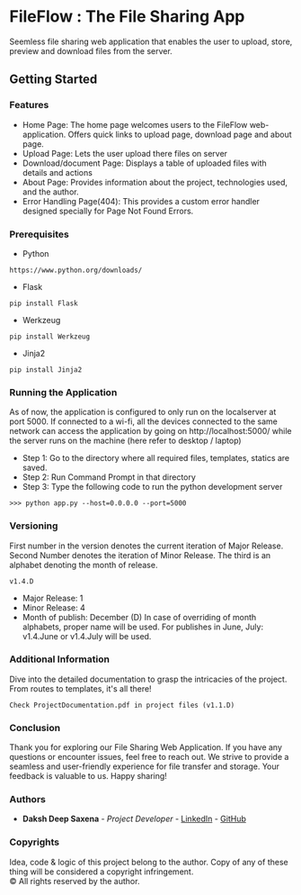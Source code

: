 # FileFlow : The File Sharing App
Seemless file sharing web application that enables the user to upload, store, preview and download files from the server.
## Getting Started
### Features
- Home Page: The home page welcomes users to the FileFlow web-application. Offers quick links to upload page, download page and about page.
- Upload Page: Lets the user upload there files on server
- Download/document Page: Displays a table of uploaded files with details and actions
- About Page: Provides information about the project, technologies used, and the author.
- Error Handling Page(404): This provides a custom error handler designed specially for Page Not Found Errors.
### Prerequisites
- Python
```
https://www.python.org/downloads/
```
- Flask
```
pip install Flask
```
- Werkzeug
```
pip install Werkzeug
```
- Jinja2
```
pip install Jinja2
```
### Running the Application
As of now, the application is configured to only run on the localserver at port 5000. If 
connected to a wi-fi, all the devices connected to the same network can access the 
application by going on http://localhost:5000/ while the server runs on the machine 
(here refer to desktop / laptop)
- Step 1: Go to the directory where all required files, templates, statics are saved.
- Step 2: Run Command Prompt in that directory
- Step 3: Type the following code to run the python development server
```
>>> python app.py --host=0.0.0.0 --port=5000
```
### Versioning
First number in the version denotes the current iteration of Major Release. Second 
Number denotes the iteration of Minor Release. The third is an alphabet denoting the 
month of release.

```v1.4.D```
- Major Release: 1
- Minor Release: 4
- Month of publish: December (D)
In case of overriding of month alphabets, proper name will be used.
For publishes in June, July: v1.4.June or v1.4.July will be used.

### Additional Information
Dive into the detailed documentation to grasp the intricacies of the project. From routes to templates, it's all there!
```
Check ProjectDocumentation.pdf in project files (v1.1.D) 
```

### Conclusion
Thank you for exploring our File Sharing Web Application. If you have any questions 
or encounter issues, feel free to reach out. We strive to provide a seamless and 
user-friendly experience for file transfer and storage. Your feedback is valuable to us. 
Happy sharing!

### Authors
* **Daksh Deep Saxena** - *Project Developer* - [LinkedIn](https://www.linkedin.com/in/daksh-deep-791a1a298/) - [GitHub](https://github.com/DakshSaxena)

### Copyrights
Idea, code & logic of this project belong to the author. Copy of any of these thing will be considered a copyright infringement.  
© All rights reserved by the author. 
